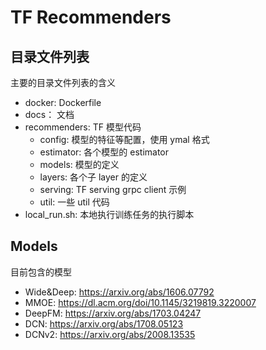 # TF Recommenders

## 目录文件列表

主要的目录文件列表的含义
- docker: Dockerfile
- docs： 文档
- recommenders: TF 模型代码
  - config: 模型的特征等配置，使用 ymal 格式
  - estimator: 各个模型的 estimator
  - models: 模型的定义
  - layers: 各个子 layer 的定义
  - serving: TF serving grpc client 示例
  - util: 一些 util 代码
- local_run.sh: 本地执行训练任务的执行脚本

## Models

目前包含的模型
- Wide&Deep: https://arxiv.org/abs/1606.07792
- MMOE: https://dl.acm.org/doi/10.1145/3219819.3220007
- DeepFM: https://arxiv.org/abs/1703.04247
- DCN: https://arxiv.org/abs/1708.05123
- DCNv2: https://arxiv.org/abs/2008.13535

